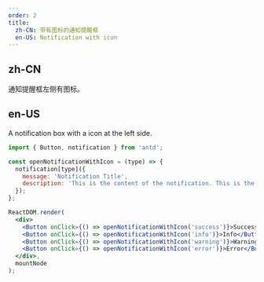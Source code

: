 ```yaml
---
order: 2
title:
  zh-CN: 带有图标的通知提醒框
  en-US: Notification with icon
---
```


## zh-CN

通知提醒框左侧有图标。

## en-US

A notification box with a icon at the left side.

````jsx
import { Button, notification } from 'antd';

const openNotificationWithIcon = (type) => {
  notification[type]({
    message: 'Notification Title',
    description: 'This is the content of the notification. This is the content of the notification. This is the content of the notification.',
  });
};

ReactDOM.render(
  <div>
    <Button onClick={() => openNotificationWithIcon('success')}>Success</Button>
    <Button onClick={() => openNotificationWithIcon('info')}>Info</Button>
    <Button onClick={() => openNotificationWithIcon('warning')}>Warning</Button>
    <Button onClick={() => openNotificationWithIcon('error')}>Error</Button>
  </div>,
  mountNode
);
````

<style>
.code-box-demo .infini-btn {
  margin-right: 1em;
}
</style>
